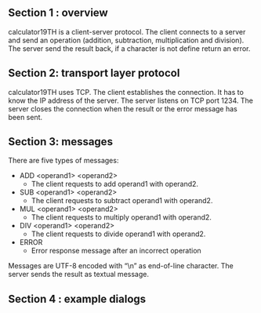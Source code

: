 ## Section 1 : overview
calculator19TH is a client-server protocol. The client connects to a server and send an operation (addition, subtraction, multiplication and division). The server send the result back, if a character is not define return an error.

## Section 2: transport layer protocol
calculator19TH uses TCP. The client establishes the connection. It has to know the IP address of the server. The server listens on TCP port 1234.
The server closes the connection when the result or the error message has been sent. 

## Section 3: messages
There are five types of messages:
- ADD \<operand1> \<operand2>
   - The client requests to add operand1 with operand2.
- SUB \<operand1> \<operand2>
  - The client requests to subtract operand1 with operand2.
- MUL \<operand1> \<operand2>
  - The client requests to multiply operand1 with operand2.
- DIV \<operand1> \<operand2>
  - The client requests to divide operand1 with operand2.
- ERROR 
  - Error response message after an incorrect operation

Messages are UTF-8 encoded with “\n” as end-of-line character.
The server sends the result as textual message.

## Section 4 : example dialogs
